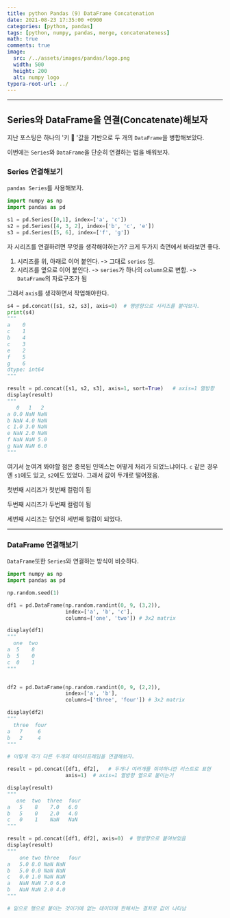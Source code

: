 ```yaml
---
title: python Pandas (9) DataFrame Concatenation
date: 2021-08-23 17:35:00 +0900
categories: [python, pandas]
tags: [python, numpy, pandas, merge, concatenateness] 
math: true
comments: true
image:
  src: /../assets/images/pandas/logo.png
  width: 500
  height: 200
  alt: numpy logo
typora-root-url: ../
---
```


---

## Series와 DataFrame을 연결(Concatenate)해보자

지난 포스팅은 하나의 '키 🔑 '값을 기반으로 두 개의 `DataFrame`을 병합해보았다.

이번에는 `Series`와 `DataFrame`을 단순히 연결하는 법을 배워보자.

### Series 연결해보기

 `pandas Series`를 사용해보자.

```python
import numpy as np
import pandas as pd

s1 = pd.Series([0,1], index=['a', 'c'])
s2 = pd.Series([4, 3, 2], index=['b', 'c', 'e'])
s3 = pd.Series([5, 6], index=['f', 'g'])
```

자 시리즈를 연결하려면 무엇을 생각해야하는가? 크게 두가지 측면에서 바라보면 좋다.

1. 시리즈를 위, 아래로 이어 붙인다. -> 그대로 `series`  임.
2. 시리즈를 옆으로 이어 붙인다. ->  `series`가 하나의 `column`으로 변함. -> `DataFrame`의 자료구조가 됨

그래서 `axis`를 생각하면서 작업해야한다.

```python
s4 = pd.concat([s1, s2, s3], axis=0)  # 행방향으로 시리즈를 붙여보자.
print(s4)
"""
a    0
c    1
b    4
c    3
e    2
f    5
g    6
dtype: int64
"""

result = pd.concat([s1, s2, s3], axis=1, sort=True)   # axis=1 열방향
display(result)
"""
   0   1   2
a 0.0 NaN NaN
b NaN 4.0 NaN
c 1.0 3.0 NaN
e NaN 2.0 NaN
f NaN NaN 5.0
g NaN NaN 6.0
"""
```

여기서 눈여겨 봐야할 점은 중복된 인덱스는 어떻게 처리가 되었느냐이다.
`c` 같은 경우엔 `s1`에도 있고, `s2`에도 있었다. 그래서 값이 두개로 떨어졌음.

첫번째 시리즈가 첫번째 컬럼이 됨

두번째 시리즈가 두번째 컬럼이 됨

세번째 시리즈는 당연히 세번째 컬럼이 되었다.

---

### DataFrame 연결해보기

`DataFrame`또한 `Series`와 연결하는 방식이 비슷하다.

```python
import numpy as np
import pandas as pd

np.random.seed(1)

df1 = pd.DataFrame(np.random.randint(0, 9, (3,2)),
                   index=['a', 'b', 'c'],
                   columns=['one', 'two']) # 3x2 matrix

display(df1)
"""
  one  two
a  5    8
b  5    0
c  0    1
"""


df2 = pd.DataFrame(np.random.randint(0, 9, (2,2)),
                   index=['a', 'b'],
                   columns=['three', 'four']) # 3x2 matrix

display(df2)
"""
  three  four
a   7     6
b   2     4
"""

# 이렇게 각기 다른 두개의 데이터프레임을 연결해보자.

result = pd.concat([df1, df2],   # 두개나 여러개를 줘야하니깐 리스트로 표현
                   axis=1)  # axis=1 열방향 옆으로 붙이는거

display(result)
"""
   one  two  three  four
a   5    8    7.0   6.0
b   5    0    2.0   4.0
c   0    1    NaN   NaN
"""

result = pd.concat([df1, df2], axis=0)  # 행방향으로 붙여보았음
display(result)
"""
	one	two	three	four
a	5.0	8.0	NaN	NaN
b	5.0	0.0	NaN	NaN
c	0.0	1.0	NaN	NaN
a	NaN	NaN	7.0	6.0
b	NaN	NaN	2.0	4.0
"""

# 밑으로 행으로 붙이는 것이기에 없는 데이터에 한해서는 결치로 값이 나타남
```

